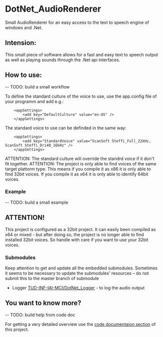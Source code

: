 DotNet_AudioRenderer
=========
Small AudioRenderer for an easy access to the text to speech engine of windows and .Net.

## Intension:
This small piece of software allows for a fast and easy text to speech output as well as playing sounds through the .Net api interfaces.


## How to use:

--	TODO: build a small workflow


To define the standard culture of the voice to use, use the app.config file of your programm and add e.g.:

```
	<appSettings>
		<add key="DefaultCulture" value="en-US" />
	</appSettings>
```

The standard voice to use can be definded in the same way:

```
	<appSettings>
		<add key="StandardVoice" value="ScanSoft Steffi_Full_22kHz, ScanSoft Steffi_Dri40_16kHz" />
	</appSettings>
```

ATTENTION: The standard culture will override the standrd voice if it don't fit together.
ATTENTION: The project is only able to find voices of the same target plattorm type. This means if you compile it as x86 it is only able to find 32bit voices. If you compile it as x64 it is only able to identify 64bit voices.
	
### Example

--	TODO: build a small example

## ATTENTION!

This project is configured as a 32bit project. It can easily been compiled as x64 or mixed - but after doing so, the project is no longer able to find installed 32bit voices. So handle with care if you want to use your 32bit voices.

### Submodules
Keep attention to get and update all the embedded submodules. Sometimes it seems to be necessary to update the submodules' resources – do not submit this to the master branch of submodule

* Logger [TUD-INF-IAI-MCI/DotNet_Logger](https://github.com/TUD-INF-IAI-MCI/DotNet_Logger) - to log the audio output


## You want to know more?

--	TODO: build help from code doc

For getting a very detailed overview use the [code documentaion section](/Help/index.html) of this project.

